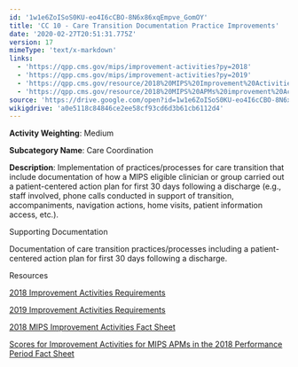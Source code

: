 ```yaml
---
id: '1w1e6ZoISoS0KU-eo4I6cCBO-8N6x86xqEmpve_GomOY'
title: 'CC 10 - Care Transition Documentation Practice Improvements'
date: '2020-02-27T20:51:31.775Z'
version: 17
mimeType: 'text/x-markdown'
links:
  - 'https://qpp.cms.gov/mips/improvement-activities?py=2018'
  - 'https://qpp.cms.gov/mips/improvement-activities?py=2019'
  - 'https://qpp.cms.gov/resource/2018%20MIPS%20Improvement%20Activities%20Fact%20Sheet'
  - 'https://qpp.cms.gov/resource/2018%20MIPS%20APMs%20improvement%20Activities%20scores%20fact%20sheet'
source: 'https://drive.google.com/open?id=1w1e6ZoISoS0KU-eo4I6cCBO-8N6x86xqEmpve_GomOY'
wikigdrive: 'a0e5118c84846ce2ee58cf93cd6d3b61cb6112d4'
---
```

**Activity Weighting**: Medium

**Subcategory Name**: Care Coordination

**Description**: Implementation of practices/processes for care transition that include documentation of how a MIPS eligible clinician or group carried out a patient-centered action plan for first 30 days following a discharge (e.g., staff involved, phone calls conducted in support of transition, accompaniments, navigation actions, home visits, patient information access, etc.).

Supporting Documentation

Documentation of care transition practices/processes including a patient-centered action plan for first 30 days following a discharge.

Resources

[2018 Improvement Activities Requirements](https://qpp.cms.gov/mips/improvement-activities?py=2018)

[2019 Improvement Activities Requirements](https://qpp.cms.gov/mips/improvement-activities?py=2019)

[2018 MIPS Improvement Activities Fact Sheet](https://qpp.cms.gov/resource/2018%20MIPS%20Improvement%20Activities%20Fact%20Sheet)

[Scores for Improvement Activities for MIPS APMs in the 2018 Performance Period Fact Sheet](https://qpp.cms.gov/resource/2018%20MIPS%20APMs%20improvement%20Activities%20scores%20fact%20sheet)
